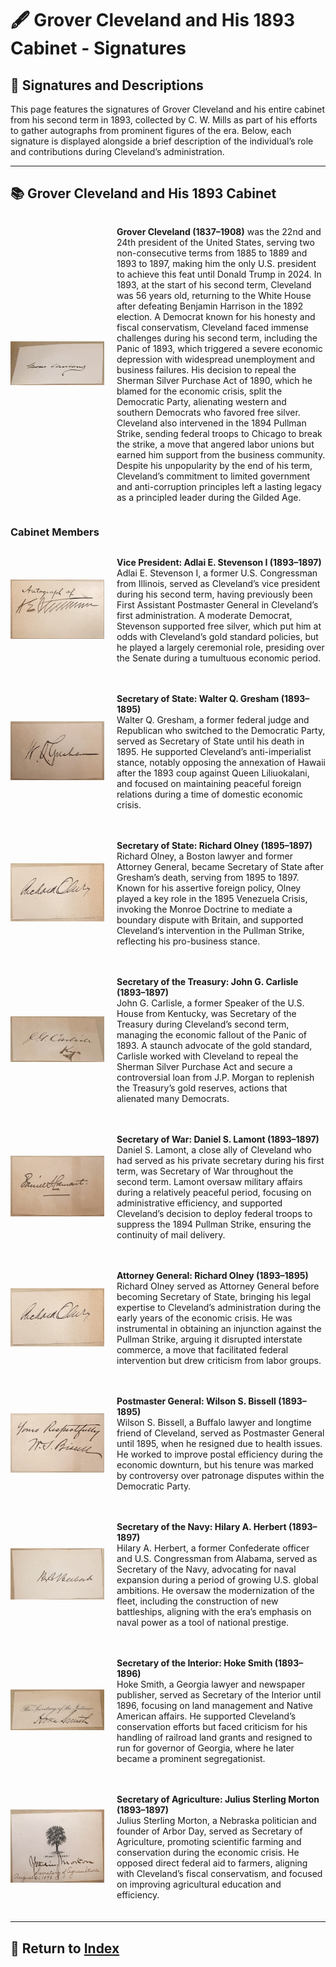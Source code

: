 # 🖋️ Grover Cleveland and His 1893 Cabinet - Signatures

## 📜 Signatures and Descriptions

This page features the signatures of Grover Cleveland and his entire cabinet from his second term in 1893, collected by C. W. Mills as part of his efforts to gather autographs from prominent figures of the era. Below, each signature is displayed alongside a brief description of the individual’s role and contributions during Cleveland’s administration.

---

## 📚 Grover Cleveland and His 1893 Cabinet

<div style="display: flex; align-items: center; margin-bottom: 20px; flex-wrap: wrap;">
  <a href="assets/Grover_Cleveland.jpg" target="_blank">
    <img src="assets/Grover_Cleveland.jpg" alt="Grover Cleveland Signature" style="width: 150px; height: auto; margin-right: 20px;"/>
  </a>
  <p style="flex: 1; min-width: 300px;">
    <strong>Grover Cleveland (1837–1908)</strong> was the 22nd and 24th president of the United States, serving two non-consecutive terms from 1885 to 1889 and 1893 to 1897, making him the only U.S. president to achieve this feat until Donald Trump in 2024. In 1893, at the start of his second term, Cleveland was 56 years old, returning to the White House after defeating Benjamin Harrison in the 1892 election. A Democrat known for his honesty and fiscal conservatism, Cleveland faced immense challenges during his second term, including the Panic of 1893, which triggered a severe economic depression with widespread unemployment and business failures. His decision to repeal the Sherman Silver Purchase Act of 1890, which he blamed for the economic crisis, split the Democratic Party, alienating western and southern Democrats who favored free silver. Cleveland also intervened in the 1894 Pullman Strike, sending federal troops to Chicago to break the strike, a move that angered labor unions but earned him support from the business community. Despite his unpopularity by the end of his term, Cleveland’s commitment to limited government and anti-corruption principles left a lasting legacy as a principled leader during the Gilded Age.
  </p>
</div>

### Cabinet Members

<div style="display: flex; align-items: center; margin-bottom: 20px; flex-wrap: wrap;">
  <a href="assets/Adlai_Stevenson.jpg" target="_blank">
    <img src="assets/Adlai_Stevenson.jpg" alt="Adlai Stevenson Signature" style="width: 150px; height: auto; margin-right: 20px;"/>
  </a>
  <p style="flex: 1; min-width: 300px;">
    <strong>Vice President: Adlai E. Stevenson I (1893–1897)</strong><br>
    Adlai E. Stevenson I, a former U.S. Congressman from Illinois, served as Cleveland’s vice president during his second term, having previously been First Assistant Postmaster General in Cleveland’s first administration. A moderate Democrat, Stevenson supported free silver, which put him at odds with Cleveland’s gold standard policies, but he played a largely ceremonial role, presiding over the Senate during a tumultuous economic period.
  </p>
</div>

<div style="display: flex; align-items: center; margin-bottom: 20px; flex-wrap: wrap;">
  <a href="assets/Walter_Q_Gresham.jpg" target="_blank">
    <img src="assets/Walter_Q_Gresham.jpg" alt="Walter Q. Gresham Signature" style="width: 150px; height: auto; margin-right: 20px;"/>
  </a>
  <p style="flex: 1; min-width: 300px;">
    <strong>Secretary of State: Walter Q. Gresham (1893–1895)</strong><br>
    Walter Q. Gresham, a former federal judge and Republican who switched to the Democratic Party, served as Secretary of State until his death in 1895. He supported Cleveland’s anti-imperialist stance, notably opposing the annexation of Hawaii after the 1893 coup against Queen Liliuokalani, and focused on maintaining peaceful foreign relations during a time of domestic economic crisis.
  </p>
</div>

<div style="display: flex; align-items: center; margin-bottom: 20px; flex-wrap: wrap;">
  <a href="assets/Richard_Olney.jpg" target="_blank">
    <img src="assets/Richard_Olney.jpg" alt="Richard Olney Signature" style="width: 150px; height: auto; margin-right: 20px;"/>
  </a>
  <p style="flex: 1; min-width: 300px;">
    <strong>Secretary of State: Richard Olney (1895–1897)</strong><br>
    Richard Olney, a Boston lawyer and former Attorney General, became Secretary of State after Gresham’s death, serving from 1895 to 1897. Known for his assertive foreign policy, Olney played a key role in the 1895 Venezuela Crisis, invoking the Monroe Doctrine to mediate a boundary dispute with Britain, and supported Cleveland’s intervention in the Pullman Strike, reflecting his pro-business stance.
  </p>
</div>

<div style="display: flex; align-items: center; margin-bottom: 20px; flex-wrap: wrap;">
  <a href="assets/J_G_Carlisle.jpg" target="_blank">
    <img src="assets/J_G_Carlisle.jpg" alt="John G. Carlisle Signature" style="width: 150px; height: auto; margin-right: 20px;"/>
  </a>
  <p style="flex: 1; min-width: 300px;">
    <strong>Secretary of the Treasury: John G. Carlisle (1893–1897)</strong><br>
    John G. Carlisle, a former Speaker of the U.S. House from Kentucky, was Secretary of the Treasury during Cleveland’s second term, managing the economic fallout of the Panic of 1893. A staunch advocate of the gold standard, Carlisle worked with Cleveland to repeal the Sherman Silver Purchase Act and secure a controversial loan from J.P. Morgan to replenish the Treasury’s gold reserves, actions that alienated many Democrats.
  </p>
</div>

<div style="display: flex; align-items: center; margin-bottom: 20px; flex-wrap: wrap;">
  <a href="assets/Daniel_S_Lamont.jpg" target="_blank">
    <img src="assets/Daniel_S_Lamont.jpg" alt="Daniel S. Lamont Signature" style="width: 150px; height: auto; margin-right: 20px;"/>
  </a>
  <p style="flex: 1; min-width: 300px;">
    <strong>Secretary of War: Daniel S. Lamont (1893–1897)</strong><br>
    Daniel S. Lamont, a close ally of Cleveland who had served as his private secretary during his first term, was Secretary of War throughout the second term. Lamont oversaw military affairs during a relatively peaceful period, focusing on administrative efficiency, and supported Cleveland’s decision to deploy federal troops to suppress the 1894 Pullman Strike, ensuring the continuity of mail delivery.
  </p>
</div>

<div style="display: flex; align-items: center; margin-bottom: 20px; flex-wrap: wrap;">
  <a href="assets/Richard_Olney.jpg" target="_blank">
    <img src="assets/Richard_Olney.jpg" alt="Richard Olney Signature" style="width: 150px; height: auto; margin-right: 20px;"/>
  </a>
  <p style="flex: 1; min-width: 300px;">
    <strong>Attorney General: Richard Olney (1893–1895)</strong><br>
    Richard Olney served as Attorney General before becoming Secretary of State, bringing his legal expertise to Cleveland’s administration during the early years of the economic crisis. He was instrumental in obtaining an injunction against the Pullman Strike, arguing it disrupted interstate commerce, a move that facilitated federal intervention but drew criticism from labor groups.
  </p>
</div>

<div style="display: flex; align-items: center; margin-bottom: 20px; flex-wrap: wrap;">
  <a href="assets/W_S_Bissell.jpg" target="_blank">
    <img src="assets/W_S_Bissell.jpg" alt="Wilson S. Bissell Signature" style="width: 150px; height: auto; margin-right: 20px;"/>
  </a>
  <p style="flex: 1; min-width: 300px;">
    <strong>Postmaster General: Wilson S. Bissell (1893–1895)</strong><br>
    Wilson S. Bissell, a Buffalo lawyer and longtime friend of Cleveland, served as Postmaster General until 1895, when he resigned due to health issues. He worked to improve postal efficiency during the economic downturn, but his tenure was marked by controversy over patronage disputes within the Democratic Party.
  </p>
</div>

<div style="display: flex; align-items: center; margin-bottom: 20px; flex-wrap: wrap;">
  <a href="assets/Hilary_A_Herbert.jpg" target="_blank">
    <img src="assets/Hilary_A_Herbert.jpg" alt="Hilary A. Herbert Signature" style="width: 150px; height: auto; margin-right: 20px;"/>
  </a>
  <p style="flex: 1; min-width: 300px;">
    <strong>Secretary of the Navy: Hilary A. Herbert (1893–1897)</strong><br>
    Hilary A. Herbert, a former Confederate officer and U.S. Congressman from Alabama, served as Secretary of the Navy, advocating for naval expansion during a period of growing U.S. global ambitions. He oversaw the modernization of the fleet, including the construction of new battleships, aligning with the era’s emphasis on naval power as a tool of national prestige.
  </p>
</div>

<div style="display: flex; align-items: center; margin-bottom: 20px; flex-wrap: wrap;">
  <a href="assets/Hoke_Smith.jpg" target="_blank">
    <img src="assets/Hoke_Smith.jpg" alt="Hoke Smith Signature" style="width: 150px; height: auto; margin-right: 20px;"/>
  </a>
  <p style="flex: 1; min-width: 300px;">
    <strong>Secretary of the Interior: Hoke Smith (1893–1896)</strong><br>
    Hoke Smith, a Georgia lawyer and newspaper publisher, served as Secretary of the Interior until 1896, focusing on land management and Native American affairs. He supported Cleveland’s conservation efforts but faced criticism for his handling of railroad land grants and resigned to run for governor of Georgia, where he later became a prominent segregationist.
  </p>
</div>

<div style="display: flex; align-items: center; margin-bottom: 20px; flex-wrap: wrap;">
  <a href="assets/J_Sterling_Morton.jpg" target="_blank">
    <img src="assets/J_Sterling_Morton.jpg" alt="Julius Sterling Morton Signature" style="width: 150px; height: auto; margin-right: 20px;"/>
  </a>
  <p style="flex: 1; min-width: 300px;">
    <strong>Secretary of Agriculture: Julius Sterling Morton (1893–1897)</strong><br>
    Julius Sterling Morton, a Nebraska politician and founder of Arbor Day, served as Secretary of Agriculture, promoting scientific farming and conservation during the economic crisis. He opposed direct federal aid to farmers, aligning with Cleveland’s fiscal conservatism, and focused on improving agricultural education and efficiency.
  </p>
</div>

---

## 🔗 Return to [Index](index.md)